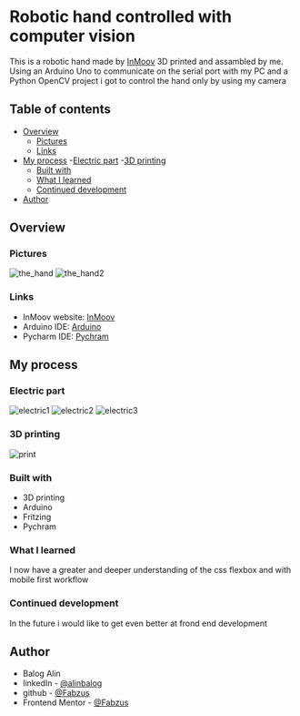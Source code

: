 # Robotic hand controlled with computer vision

This is a robotic hand made by [InMoov](http://inmoov.fr/) 3D printed and assambled by me. Using an Arduino Uno to communicate on the serial port with my PC and a Python OpenCV project i got to control the hand only by using my camera

## Table of contents

- [Overview](#overview)
  - [Pictures](#pictures)
  - [Links](#links)
- [My process](#my-process)
	-[Electric part](#electric-part)
	-[3D printing](#3D-printing)
  - [Built with](#built-with)
  - [What I learned](#what-i-learned)
  - [Continued development](#continued-development)
- [Author](#author)

## Overview

### Pictures

![the_hand](./images/hand.jpg)
![the_hand2](./images/hand2.jpg)


### Links

- InMoov website: [InMoov](http://inmoov.fr/)
- Arduino IDE: [Arduino](https://www.arduino.cc/en/software)
- Pycharm IDE: [Pychram](https://www.jetbrains.com/pycharm/)

## My process

### Electric part

![electric1](./images/electric.PNG)
![electric2](./images/electric2.PNG)
![electric3](./images/electric3.PNG)

### 3D printing

![print](./images/print.PNG)

### Built with

- 3D printing
- Arduino
- Fritzing
- Pychram

### What I learned

I now have a greater and deeper understanding of the css flexbox and with mobile first workflow

### Continued development

In the future i would like to get even better at frond end development



## Author

- Balog Alin
- linkedIn - [@alinbalog](https://www.linkedin.com/in/alinbalog/)
- github - [@Fabzus](https://github.com/Fabzus)
- Frontend Mentor - [@Fabzus](https://www.frontendmentor.io/profile/Fabzus)
